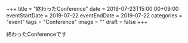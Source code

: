 +++
title =  "終わったConference"
date = 2019-07-23T15:00:00+09:00
eventStartDate = 2019-07-22
eventEndDate = 2019-07-22
categories = "event"
tags = "Conference"
image = ""
draft = false
+++



終わったConferenceです

